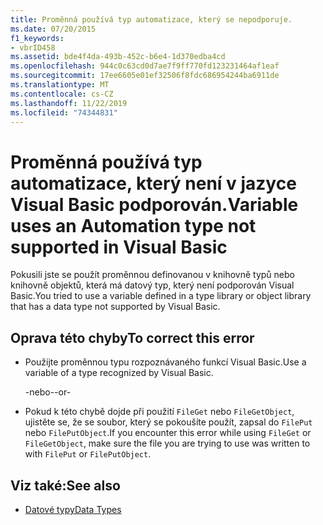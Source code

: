 ```yaml
---
title: Proměnná používá typ automatizace, který se nepodporuje.
ms.date: 07/20/2015
f1_keywords:
- vbrID458
ms.assetid: bde4f4da-493b-452c-b6e4-1d370edba4cd
ms.openlocfilehash: 944c0c63cd0d7ae7f9ff770fd123231464af1eaf
ms.sourcegitcommit: 17ee6605e01ef32506f8fdc686954244ba6911de
ms.translationtype: MT
ms.contentlocale: cs-CZ
ms.lasthandoff: 11/22/2019
ms.locfileid: "74344831"
---
```

# <a name="variable-uses-an-automation-type-not-supported-in-visual-basic"></a><span data-ttu-id="a7827-102">Proměnná používá typ automatizace, který není v jazyce Visual Basic podporován.</span><span class="sxs-lookup"><span data-stu-id="a7827-102">Variable uses an Automation type not supported in Visual Basic</span></span>

<span data-ttu-id="a7827-103">Pokusili jste se použít proměnnou definovanou v knihovně typů nebo knihovně objektů, která má datový typ, který není podporován Visual Basic.</span><span class="sxs-lookup"><span data-stu-id="a7827-103">You tried to use a variable defined in a type library or object library that has a data type not supported by Visual Basic.</span></span>

## <a name="to-correct-this-error"></a><span data-ttu-id="a7827-104">Oprava této chyby</span><span class="sxs-lookup"><span data-stu-id="a7827-104">To correct this error</span></span>

- <span data-ttu-id="a7827-105">Použijte proměnnou typu rozpoznávaného funkcí Visual Basic.</span><span class="sxs-lookup"><span data-stu-id="a7827-105">Use a variable of a type recognized by Visual Basic.</span></span>

     <span data-ttu-id="a7827-106">-nebo-</span><span class="sxs-lookup"><span data-stu-id="a7827-106">-or-</span></span>

- <span data-ttu-id="a7827-107">Pokud k této chybě dojde při použití `FileGet` nebo `FileGetObject`, ujistěte se, že se soubor, který se pokoušíte použít, zapsal do `FilePut` nebo `FilePutObject`.</span><span class="sxs-lookup"><span data-stu-id="a7827-107">If you encounter this error while using `FileGet` or `FileGetObject`, make sure the file you are trying to use was written to with `FilePut` or `FilePutObject`.</span></span>

## <a name="see-also"></a><span data-ttu-id="a7827-108">Viz také:</span><span class="sxs-lookup"><span data-stu-id="a7827-108">See also</span></span>

- [<span data-ttu-id="a7827-109">Datové typy</span><span class="sxs-lookup"><span data-stu-id="a7827-109">Data Types</span></span>](../../../visual-basic/language-reference/data-types/index.md)
